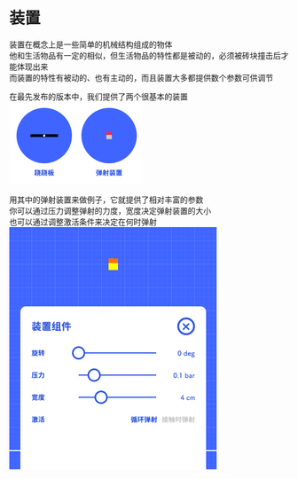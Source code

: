 # 装置

装置在概念上是一些简单的机械结构组成的物体  
他和生活物品有一定的相似，但生活物品的特性都是被动的，必须被砖块撞击后才能体现出来  
而装置的特性有被动的、也有主动的，而且装置大多都提供数个参数可供调节

在最先发布的版本中，我们提供了两个很基本的装置  
![基本的装置](../_screenshots/basic_gadget.png)

用其中的弹射装置来做例子，它就提供了相对丰富的参数  
你可以通过压力调整弹射的力度，宽度决定弹射装置的大小  
也可以通过调整激活条件来决定在何时弹射  
![弹射装置](../_screenshots/ejector.png)
